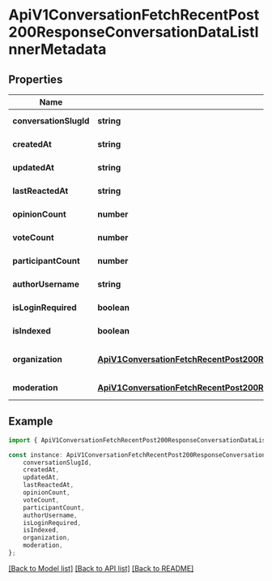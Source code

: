 # ApiV1ConversationFetchRecentPost200ResponseConversationDataListInnerMetadata


## Properties

Name | Type | Description | Notes
------------ | ------------- | ------------- | -------------
**conversationSlugId** | **string** |  | [default to undefined]
**createdAt** | **string** |  | [default to undefined]
**updatedAt** | **string** |  | [default to undefined]
**lastReactedAt** | **string** |  | [default to undefined]
**opinionCount** | **number** |  | [default to undefined]
**voteCount** | **number** |  | [default to undefined]
**participantCount** | **number** |  | [default to undefined]
**authorUsername** | **string** |  | [default to undefined]
**isLoginRequired** | **boolean** |  | [default to undefined]
**isIndexed** | **boolean** |  | [default to undefined]
**organization** | [**ApiV1ConversationFetchRecentPost200ResponseConversationDataListInnerMetadataOrganization**](ApiV1ConversationFetchRecentPost200ResponseConversationDataListInnerMetadataOrganization.md) |  | [optional] [default to undefined]
**moderation** | [**ApiV1ConversationFetchRecentPost200ResponseConversationDataListInnerMetadataModeration**](ApiV1ConversationFetchRecentPost200ResponseConversationDataListInnerMetadataModeration.md) |  | [default to undefined]

## Example

```typescript
import { ApiV1ConversationFetchRecentPost200ResponseConversationDataListInnerMetadata } from './api';

const instance: ApiV1ConversationFetchRecentPost200ResponseConversationDataListInnerMetadata = {
    conversationSlugId,
    createdAt,
    updatedAt,
    lastReactedAt,
    opinionCount,
    voteCount,
    participantCount,
    authorUsername,
    isLoginRequired,
    isIndexed,
    organization,
    moderation,
};
```

[[Back to Model list]](../README.md#documentation-for-models) [[Back to API list]](../README.md#documentation-for-api-endpoints) [[Back to README]](../README.md)
